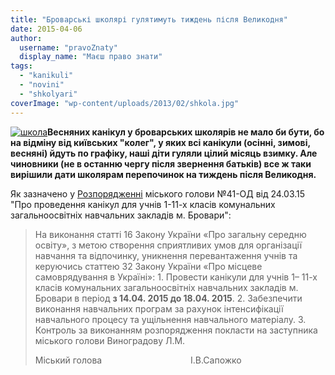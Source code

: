 ```yaml
---
title: "Броварські школярі гулятимуть тиждень після Великодня"
date: 2015-04-06
author: 
  username: "pravoZnaty"
  display_name: "Маєш право знати"
tags: 
  - "kanikuli"
  - "novini"
  - "shkolyari"
coverImage: "wp-content/uploads/2013/02/shkola.jpg"
---
```


[![школа](https://mpz.brovary.org/wp-content/uploads/2013/02/shkola.jpg)](https://mpz.brovary.org/wp-content/uploads/2013/02/shkola.jpg)**Весняних канікул у броварських школярів не мало би бути, бо на відміну від київських "колег", у яких всі канікули (осінні, зимові, весняні) йдуть по графіку, наші діти гуляли цілий місяць взимку. Але чиновники (не в останню чергу після звернення батьків) все ж таки вирішили дати школярам перепочинок на тиждень після Великодня.**

Як зазначено у [Розпорядженні](http://www.brovary.kiev.ua/rozporyadzhennya-m%D1%96skogo-golovi-v%D1%96d-24032015-%E2%84%9641-od-pro-provedennya-kan%D1%96kul-dlya-uchn%D1%96v-1%E2%80%93-11-kh-kla) міського голови №41-ОД від 24.03.15 "Про проведення канікул для учнів 1-11-х класів комунальних загальноосвітніх навчальних закладів м. Бровари":

> На виконання статті 16 Закону України «Про загальну середню освіту», з метою створення сприятливих умов для організації навчання та відпочинку, уникнення перевантаження учнів та керуючись статтею 32 Закону України «Про місцеве самоврядування в Україні»: 1. Провести канікули для учнів 1– 11-х класів комунальних загальноосвітніх навчальних закладів м. Бровари в період **з 14.04. 2015 до 18.04. 2015**. 2. Забезпечити виконання навчальних програм за рахунок інтенсифікації навчального процесу та ущільнення навчального матеріалу. 3. Контроль за виконанням розпорядження покласти на заступника міського голови Виноградову Л.М.
> 
> Міський голова                                    І.В.Сапожко
